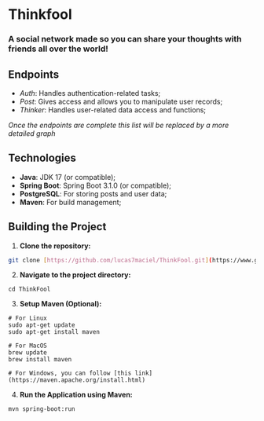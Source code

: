 # Thinkfool
### A social network made so you can share your thoughts with friends all over the world!

## Endpoints
* *Auth*: Handles authentication-related tasks;
* *Post*: Gives access and allows you to manipulate user records;
* *Thinker*: Handles user-related data access and functions;

_Once the endpoints are complete this list will be replaced by a more detailed graph_

## Technologies
* **Java**: JDK 17 (or compatible);
* **Spring Boot**: Spring Boot 3.1.0 (or compatible);
* **PostgreSQL**: For storing posts and user data;
* **Maven**: For build management;

## Building the Project

1. **Clone the repository:**
```bash
git clone [https://github.com/lucas7maciel/ThinkFool.git](https://www.google.com/search?q=https://github.com/lucas7maciel/ThinkFool.git)
```

2. **Navigate to the project directory:**
```
cd ThinkFool
```

3. **Setup Maven (Optional):**
```
# For Linux
sudo apt-get update
sudo apt-get install maven

# For MacOS
brew update
brew install maven

# For Windows, you can follow [this link](https://maven.apache.org/install.html)
```

4. **Run the Application using Maven:**
```
mvn spring-boot:run
```